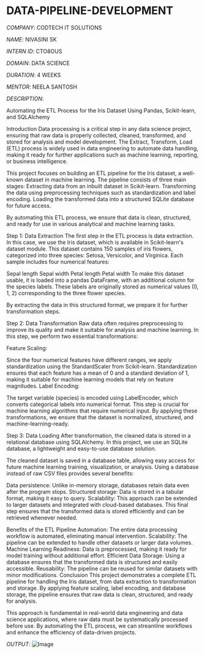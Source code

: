 # DATA-PIPELINE-DEVELOPMENT

*COMPANY*: CODTECH IT SOLUTIONS

*NAME*: NIVASINI SK

*INTERN ID*: CTO8OUS

*DOMAIN*: DATA SCIENCE

*DURATION*: 4 WEEKS

*MENTOR*: NEELA SANTOSH

*DESCRIPTION*:

Automating the ETL Process for the Iris Dataset Using Pandas, Scikit-learn, and SQLAlchemy

Introduction
Data processing is a critical step in any data science project, ensuring that raw data is properly collected, cleaned, transformed, and stored for analysis and model development. The Extract, Transform, Load (ETL) process is widely used in data engineering to automate data handling, making it ready for further applications such as machine learning, reporting, or business intelligence.

This project focuses on building an ETL pipeline for the Iris dataset, a well-known dataset in machine learning. The pipeline consists of three main stages:
Extracting data from an inbuilt dataset in Scikit-learn.
Transforming the data using preprocessing techniques such as standardization and label encoding.
Loading the transformed data into a structured SQLite database for future access.

By automating this ETL process, we ensure that data is clean, structured, and ready for use in various analytical and machine learning tasks.

Step 1: Data Extraction
The first step in the ETL process is data extraction. In this case, we use the Iris dataset, which is available in Scikit-learn's dataset module. This dataset contains 150 samples of iris flowers, categorized into three species: Setosa, Versicolor, and Virginica. Each sample includes four numerical features:

Sepal length
Sepal width
Petal length
Petal width
To make this dataset usable, it is loaded into a pandas DataFrame, with an additional column for the species labels. These labels are originally stored as numerical values (0, 1, 2) corresponding to the three flower species.

By extracting the data in this structured format, we prepare it for further transformation steps.

Step 2: Data Transformation
Raw data often requires preprocessing to improve its quality and make it suitable for analysis and machine learning. In this step, we perform two essential transformations:

Feature Scaling:

Since the four numerical features have different ranges, we apply standardization using the StandardScaler from Scikit-learn.
Standardization ensures that each feature has a mean of 0 and a standard deviation of 1, making it suitable for machine learning models that rely on feature magnitudes.
Label Encoding:

The target variable (species) is encoded using LabelEncoder, which converts categorical labels into numerical format.
This step is crucial for machine learning algorithms that require numerical input.
By applying these transformations, we ensure that the dataset is normalized, structured, and machine-learning-ready.

Step 3: Data Loading
After transformation, the cleaned data is stored in a relational database using SQLAlchemy. In this project, we use an SQLite database, a lightweight and easy-to-use database solution.

The cleaned dataset is saved in a database table, allowing easy access for future machine learning training, visualization, or analysis. Using a database instead of raw CSV files provides several benefits:

Data persistence: Unlike in-memory storage, databases retain data even after the program stops.
Structured storage: Data is stored in a tabular format, making it easy to query.
Scalability: This approach can be extended to larger datasets and integrated with cloud-based databases.
This final step ensures that the transformed data is stored efficiently and can be retrieved whenever needed.

Benefits of the ETL Pipeline
Automation: The entire data processing workflow is automated, eliminating manual intervention.
Scalability: The pipeline can be extended to handle other datasets or larger data volumes.
Machine Learning Readiness: Data is preprocessed, making it ready for model training without additional effort.
Efficient Data Storage: Using a database ensures that the transformed data is structured and easily accessible.
Reusability: The pipeline can be reused for similar datasets with minor modifications.
Conclusion
This project demonstrates a complete ETL pipeline for handling the Iris dataset, from data extraction to transformation and storage. By applying feature scaling, label encoding, and database storage, the pipeline ensures that raw data is clean, structured, and ready for analysis.

This approach is fundamental in real-world data engineering and data science applications, where raw data must be systematically processed before use. By automating the ETL process, we can streamline workflows and enhance the efficiency of data-driven projects.

*OUTPUT*:
![Image](https://github.com/user-attachments/assets/66d1b70b-4cf9-46c4-9095-6b7928f6b03b)





